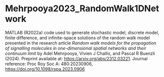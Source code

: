 # Mehrpooya2023_RandomWalk1DNetwork
MATLAB (R2022a) code used to generate stochastic model, discrete model, finite difference, and infinite-space solutions of the random walk model presented in the research article _Random walk models for the propagation of signalling molecules in one-dimensional spatial networks and their continuum limit_ by Adel Mehrpooya, Vivien J Challis, and Pascal R Buenzli (2024). Preprint available at: https://arxiv.org/abs/2312.03221. Journal reference: Proc Roy Soc A: 480:20230906, https://doi.org/10.1098/rspa.2023.0906
